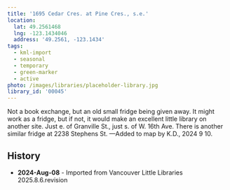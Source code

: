 ```yaml
---
title: '1695 Cedar Cres. at Pine Cres., s.e.'
location:
  lat: 49.2561468
  lng: -123.1434046
  address: '49.2561, -123.1434'
tags:
  - kml-import
  - seasonal
  - temporary
  - green-marker
  - active
photo: /images/libraries/placeholder-library.jpg
library_id: '00045'
---
```

Not a book exchange, but an old small fridge being given away. It might work as a fridge, but if not, it would make an excellent little library on another site. 
Just e. of Granville St., just s. of W. 16th Ave.
There is another similar fridge at 
2238 Stephens St.
—Added to map by K.D., 2024 9 10. 

## History
- **2024-Aug-08** - Imported from Vancouver Little Libraries 2025.8.6.revision
